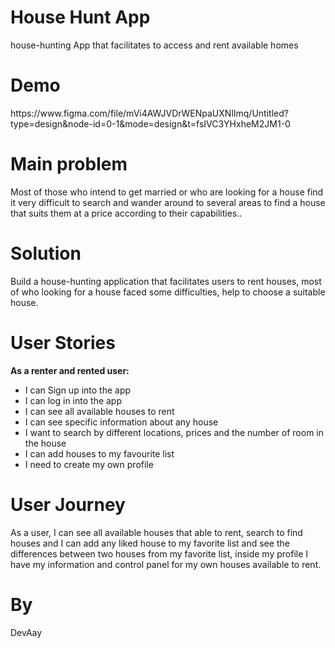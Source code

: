<h1>House Hunt App</h1>
<p>house-hunting App that facilitates to access and rent available homes</p>
<h1>Demo</h1>
https://www.figma.com/file/mVi4AWJVDrWENpaUXNlImq/Untitled?type=design&node-id=0-1&mode=design&t=fsIVC3YHxheM2JM1-0
<h1>Main problem</h1>
<p>Most of those who intend to get married or who are looking for a house find it very difficult to search and wander around to several areas to find a house that suits them at a price according to their capabilities..</p>
<h1>Solution </h1>
<p>Build a house-hunting application that facilitates users to rent houses, most of who looking for a house faced some difficulties, help to choose a suitable house.</p>
<h1>User Stories</h1>
<p><b>As a renter and rented user:</b></p>
<ul>
  <li>I can Sign up into the app</li>
  <li>I can log in into the app</li>
  <li>I can see all available houses to rent</li>
  <li>I can see specific information about any house</li>
  <li>I want to search by different locations, prices and the number of room in the house</li>
  <li>I can add houses to my favourite list</li>
  <li>I need to create my own profile</li>
</ul>


<h1>User Journey</h1>
<p>As a user, I can see all available houses that able to rent, search to find houses and I can add any liked house to my favorite list and see the differences between two houses from my favorite list, inside my profile I have my information and control panel for my own houses available to rent.</p>
<h1>By</h1>
<p>DevAay</p>


